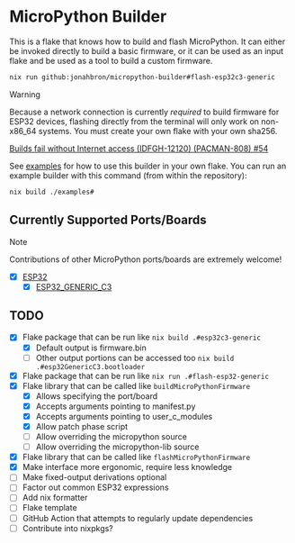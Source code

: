 # MicroPython Builder

This is a flake that knows how to build and flash MicroPython.  It can either
be invoked directly to build a basic firmware, or it can be used as an input
flake and be used as a tool to build a custom firmware.

```bash
nix run github:jonahbron/micropython-builder#flash-esp32c3-generic
```

> [!WARNING]
> Because a network connection is currently _required_ to build firmware for
> ESP32 devices, flashing directly from the terminal will only work on non-x86_64
> systems.  You must create your own flake with your own sha256.
>
> [Builds fail without Internet access (IDFGH-12120) (PACMAN-808) #54][esp-idf]

See [examples](./examples) for how to use this builder in your own flake.
You can run an example builder with this command (from within the repository):

```bash
nix build ./examples#
```

## Currently Supported Ports/Boards

> [!NOTE]
> Contributions of other MicroPython ports/boards are extremely welcome!

- [x] [ESP32][esp32]
  - [x] [ESP32_GENERIC_C3][esp32c3-generic]

## TODO
- [x] Flake package that can be run like `nix build .#esp32c3-generic`
  - [x] Default output is firmware.bin
  - [ ] Other output portions can be accessed too `nix build .#esp32GenericC3.bootloader`
- [x] Flake package that can be run like `nix run .#flash-esp32-generic`
- [x] Flake library that can be called like `buildMicroPythonFirmware`
  - [x] Allows specifying the port/board
  - [x] Accepts arguments pointing to manifest.py
  - [x] Accepts arguments pointing to user_c_modules
  - [x] Allow patch phase script
  - [ ] Allow overriding the micropython source
  - [ ] Allow overriding the micropython-lib source
- [x] Flake library that can be called like `flashMicroPythonFirmware`
- [x] Make interface more ergonomic, require less knowledge
- [ ] Make fixed-output derivations optional
- [ ] Factor out common ESP32 expressions
- [ ] Add nix formatter
- [ ] Flake template
- [ ] GitHub Action that attempts to regularly update dependencies
- [ ] Contribute into nixpkgs?

[esp-idf]: https://github.com/espressif/idf-component-manager/issues/54
[esp32]: https://github.com/micropython/micropython/tree/master/ports/esp32
[esp32c3-generic]: https://github.com/micropython/micropython/tree/master/ports/esp32/boards/ESP32_GENERIC_C3
